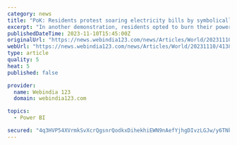 ```yaml
---
category: news
title: "PoK: Residents protest soaring electricity bills by symbolically throwing power bills in river"
excerpt: "In another demonstration, residents opted to burn their power bills as they accused the administration of neglecting their plight. Slogans against the administration resonated in the air, with protesters alleging that Islamabad and the proxy administration are plundering the region."
publishedDateTime: 2023-11-10T15:45:00Z
originalUrl: "https://news.webindia123.com/news/Articles/World/20231110/4138403.html"
webUrl: "https://news.webindia123.com/news/Articles/World/20231110/4138403.html"
type: article
quality: 5
heat: 5
published: false

provider:
  name: Webindia 123
  domain: webindia123.com

topics:
  - Power BI

secured: "4q3HVP54XVrmkSvXcrQgsnrQodkxDihekhiEWN9nAefYjhgDIvzLGJw/y6TNkvZCRhfieHcvC4WfutLTz3xCCuf945yaKGCSjSS4+j6u6Wwm61Rbhv2Wyn5ucrMXK97tVmkuH4ZG2danFUFGsnsJvyM5dt1yCV0xfUF6VdF6Dq8zxqEjCvVhl0yCqGwZu6O0beQThybHBrJAaHtkiO3IircmIxEwqwX0wCiztU7Csxxwskhjnuex5bQlr3Ck8QL0GWeMeT71QmFCNrUPivDMXQsmjYEFnW1/U4MEkZadN6ivWZG1CeiWBH9C7eL4cDQvTabYCrjaGyOm7tJpKP4OZB5+odvHDpJef4pPvlhOVXk=;g+fK5do1NPFoCTpSQ4lvYQ=="
---
```


